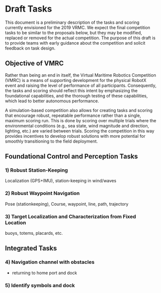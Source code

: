 # Draft Tasks #

This document is a preliminary description of the tasks and scoring currently envisioned for the 2019 VRMC.  We expect the final competition tasks to be similar to the proposals below, but they may be modified, replaced or removed for the actual competition.  The purpose of this draft is to provide teams with early guidance about the competition and solicit feedback on task design.

## Objective of VMRC ##

Rather than being an end in itself, the Virtual Maritime Robotics Competition (VMRC) is a means of supporting development for the physical RobotX event and raising the level of performance of all participants.  Consequently, the tasks and scoring should reflect this intent by emphasizing the foundational capabilities, and the thorough testing of these capabilities, which lead to better autonomous performance.

A simulation-based competition also allows for creating tasks and scoring that encourage robust, repeatable performance rather than a single, maximum scoring run.  This is done by scoring over multiple trials where the environmental conditions (e.g., sea state, wind magnitude and direction, lighting, etc.) are varied between trials.  Scoring the competition in this way provides incentives to develop robust solutions with more potential for smoothly transitioning to the field deployment.

## Foundational Control and Perception Tasks ##

### 1) Robust Station-Keeping ###

Localization (GPS+IMU), station-keeping in wind/waves

### 2) Robust Waypoint Navigation ###

Pose (stationkeeping),  Course, waypoint, line, path, trajectory

### 3) Target Localization and Characterization from Fixed Location ###

buoys, totems, placards, etc.

## Integrated Tasks ##

### 4) Navigation channel with obstacles ###

 - returning to home port and dock

### 5) Identify symbols and dock ###